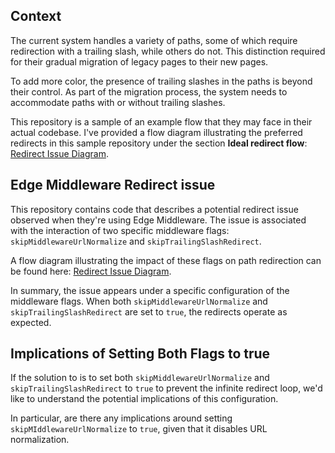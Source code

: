 ## Context

The current system handles a variety of paths, some of which require redirection with a trailing slash, while others do not. This distinction required for their gradual migration of legacy pages to their new pages.

To add more color, the presence of trailing slashes in the paths is beyond their control. As part of the migration process, the system needs to accommodate paths with or without trailing slashes.

This repository is a sample of an example flow that they may face in their actual codebase. I've provided a flow diagram illustrating the preferred redirects in this sample repository under the section **Ideal redirect flow**: [Redirect Issue Diagram](https://whimsical.com/akqa-middleware-query-S35FHnwmXetnnpG3XwMswa).

## Edge Middleware Redirect issue

This repository contains code that describes a potential redirect issue observed when they're using Edge Middleware. The issue is associated with the interaction of two specific middleware flags: `skipMiddlewareUrlNormalize` and `skipTrailingSlashRedirect`.

A flow diagram illustrating the impact of these flags on path redirection can be found here: [Redirect Issue Diagram](https://whimsical.com/akqa-middleware-query-S35FHnwmXetnnpG3XwMswa).

In summary, the issue appears under a specific configuration of the middleware flags. When both `skipMiddlewareUrlNormalize` and `skipTrailingSlashRedirect` are set to `true`, the redirects operate as expected.

## Implications of Setting Both Flags to true

If the solution to is to set both `skipMiddlewareUrlNormalize` and `skipTrailingSlashRedirect` to `true` to prevent the infinite redirect loop, we'd like to understand the potential implications of this configuration.

In particular, are there any implications around setting `skipMIddlewareUrlNormalize` to `true`, given that it disables URL normalization.
